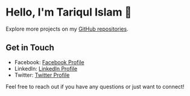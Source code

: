 # Hello, I'm Tariqul Islam 👋

Explore more projects on my [GitHub repositories](https://github.com/tariqulislaam?tab=repositories).

## Get in Touch

- Facebook: [Facebook Profile](https://Facebook.com/tariqulislaamrahat_)
- LinkedIn: [LinkedIn Profile](https://www.linkedin.com/in/tariqul-islam-rahat)
- Twitter: [Twitter Profile](https://twitter.com/tariqulislam_)

Feel free to reach out if you have any questions or just want to connect!

